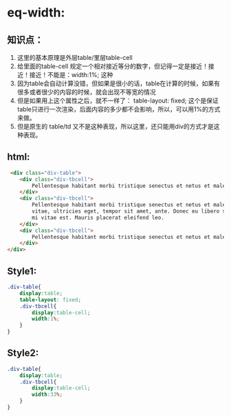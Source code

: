 # eq-width:


## 知识点：
1. 这里的基本原理是外层table/里层table-cell
2. 给里面的table-cell 规定一个相对接近等分的数字，但记得一定是接近！接近！接近！不能是：width:1%; 这种
3. 因为table会自动计算没错，但如果是很小的话，table在计算的时候，如果有很多或者很少的内容的时候，就会出现不等宽的情况
4. 但是如果用上这个属性之后，就不一样了： table-layout: fixed; 这个是保证table只进行一次渲染，后面内容的多少都不会影响，所以，可以用1%的方式来做。
5. 但是原生的 table/td 又不是这种表现，所以这里，还只能用div的方式才是这种表现。
## html:
```html
 <div class="div-table">
    <div class="div-tbcell">
        Pellentesque habitant morbi tristique senectus et netus et malesuada fames ac turpis egestas.
    </div>
    <div class="div-tbcell">
        Pellentesque habitant morbi tristique senectus et netus et malesuada fames ac turpis egestas. Vestibulum tortor quam, feugiat
        vitae, ultricies eget, tempor sit amet, ante. Donec eu libero sit amet quam egestas semper. Aenean ultricies
        mi vitae est. Mauris placerat eleifend leo.
    </div>
    <div class="div-tbcell">
        Pellentesque habitant morbi tristique senectus et netus et malesuada fames ac turpis egestas.
    </div>
</div>
```

## Style1:
```scss
.div-table{
    display:table;
    table-layout: fixed;
    .div-tbcell{
        display:table-cell;
        width:1%;
    }
}
```

## Style2:
```scss
.div-table{
    display:table;
    .div-tbcell{
        display:table-cell;
        width:33%;
    }
}
```
